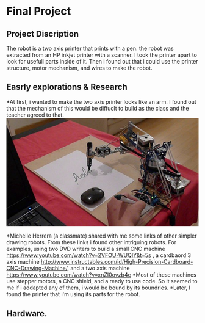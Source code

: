 # Final Project

## Project Discription
  The robot is a two axis printer that prints with a pen. the robot was extracted from an HP inkjet printer with a scanner.
  I took the printer apart to look for usefull parts inside of it. Then i found out that i could use the printer structure, motor mechanism, 
  and wires to make the robot.
  
## Easrly explorations & Research
  *At first, i wanted to make the two axis printer looks like an arm. I found out that the mechanism of this would be diffuclt to build as the class and the teacher agreed to that.
![img_0868 copy](https://github.com/MamdouhKhogeer/ArduinoRobotics/blob/master/Final/Research/590a65fe4c65ab0ffe659f8c861ea95a%5B1%5D.jpg)

  *Michelle Herrera (a classmate) shared with me some links of other simpler drawing robots. From these links i found other intriguing robots. For examples, using two DVD writers to build a small CNC machine https://www.youtube.com/watch?v=2VFOU-WUQIY&t=5s , a cardbaord 3 axis machine http://www.instructables.com/id/High-Precision-Cardboard-CNC-Drawing-Machine/, and a two axis machine https://www.youtube.com/watch?v=xnZI0ovzb4c
  *Most of these machines use stepper motors, a CNC shield, and a ready to use code. So it seemed to me if i addapted any of them, i would be bound by its boundries.
  *Later, I found the printer that i'm using its parts for the robot.
  
## Hardware.
    
  
  

  
